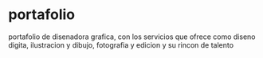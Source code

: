 # portafolio
portafolio de disenadora grafica, con los servicios que ofrece como diseno digita, ilustracion y dibujo, fotografia y edicion y su rincon de talento
